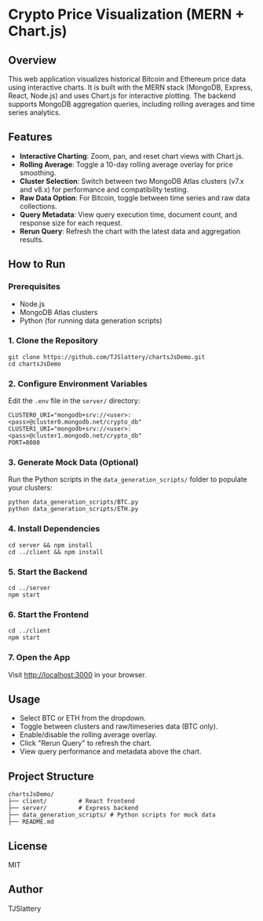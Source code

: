 # Crypto Price Visualization (MERN + Chart.js)

## Overview
This web application visualizes historical Bitcoin and Ethereum price data using interactive charts. It is built with the MERN stack (MongoDB, Express, React, Node.js) and uses Chart.js for interactive plotting. The backend supports MongoDB aggregation queries, including rolling averages and time series analytics.

## Features
- **Interactive Charting**: Zoom, pan, and reset chart views with Chart.js.
- **Rolling Average**: Toggle a 10-day rolling average overlay for price smoothing.
- **Cluster Selection**: Switch between two MongoDB Atlas clusters (v7.x and v8.x) for performance and compatibility testing.
- **Raw Data Option**: For Bitcoin, toggle between time series and raw data collections.
- **Query Metadata**: View query execution time, document count, and response size for each request.
- **Rerun Query**: Refresh the chart with the latest data and aggregation results.

## How to Run

### Prerequisites
- Node.js
- MongoDB Atlas clusters
- Python (for running data generation scripts)

### 1. Clone the Repository
```
git clone https://github.com/TJSlattery/chartsJsDemo.git
cd chartsJsDemo
```

### 2. Configure Environment Variables
Edit the `.env` file in the `server/` directory:
```
CLUSTER0_URI="mongodb+srv://<user>:<pass>@cluster0.mongodb.net/crypto_db"
CLUSTER1_URI="mongodb+srv://<user>:<pass>@cluster1.mongodb.net/crypto_db"
PORT=8080
```

### 3. Generate Mock Data (Optional)
Run the Python scripts in the `data_generation_scripts/` folder to populate your clusters:
```
python data_generation_scripts/BTC.py
python data_generation_scripts/ETH.py
```

### 4. Install Dependencies
```
cd server && npm install
cd ../client && npm install
```

### 5. Start the Backend
```
cd ../server
npm start
```

### 6. Start the Frontend
```
cd ../client
npm start
```

### 7. Open the App
Visit [http://localhost:3000](http://localhost:3000) in your browser.

## Usage
- Select BTC or ETH from the dropdown.
- Toggle between clusters and raw/timeseries data (BTC only).
- Enable/disable the rolling average overlay.
- Click "Rerun Query" to refresh the chart.
- View query performance and metadata above the chart.

## Project Structure
```
chartsJsDemo/
├── client/         # React frontend
├── server/         # Express backend
├── data_generation_scripts/ # Python scripts for mock data
├── README.md
```

## License
MIT

## Author
TJSlattery
